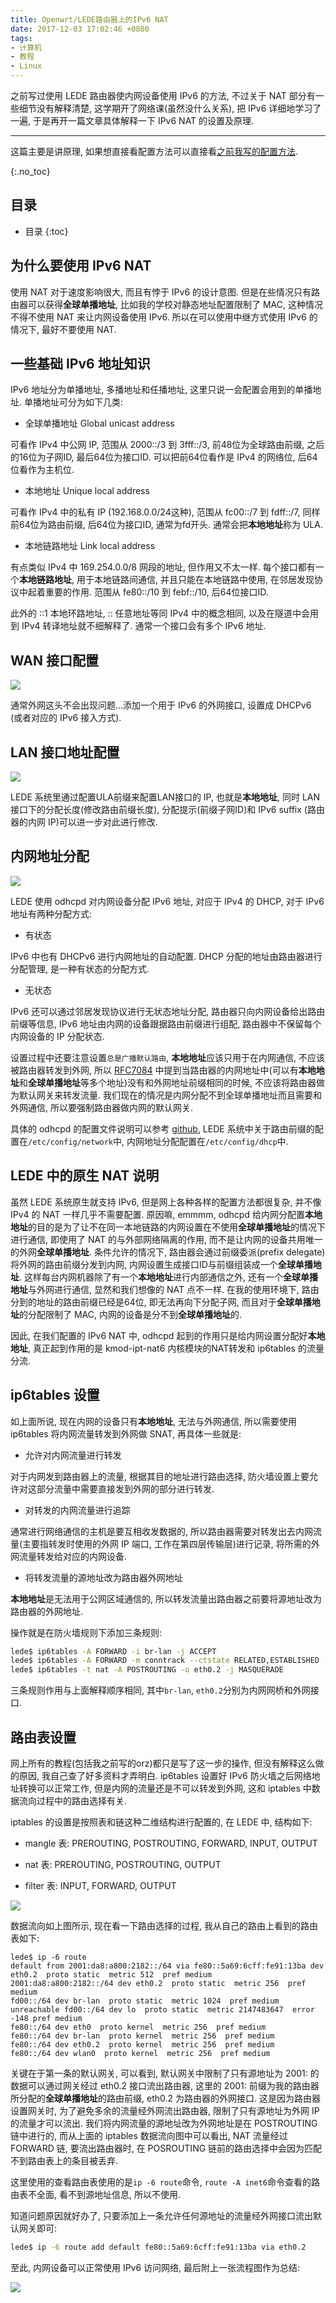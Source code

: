 ```yaml
---
title: Openwrt/LEDE路由器上的IPv6 NAT
date: 2017-12-03 17:02:46 +0800
tags: 
- 计算机
- 教程
- Linux
---
```


之前写过使用 LEDE 路由器使内网设备使用 IPv6 的方法, 不过关于 NAT 部分有一些细节没有解释清楚, 这学期开了网络课(虽然没什么关系), 把 IPv6 详细地学习了一遍, 于是再开一篇文章具体解释一下 IPv6 NAT 的设置及原理.

<!-- more -->

---

这篇主要是讲原理, 如果想直接看配置方法可以直接看[之前我写的配置方法][old_post].

{:.no_toc}
## 目录

* 目录
{:toc}

## 为什么要使用 IPv6 NAT

使用 NAT 对于速度影响很大, 而且有悖于 IPv6 的设计意图. 但是在些情况只有路由器可以获得**全球单播地址**, 比如我的学校对静态地址配置限制了 MAC, 这种情况不得不使用 NAT 来让内网设备使用 IPv6. 所以在可以使用中继方式使用 IPv6 的情况下, 最好不要使用 NAT.

## 一些基础 IPv6 地址知识

IPv6 地址分为单播地址, 多播地址和任播地址, 这里只说一会配置会用到的单播地址. 单播地址可分为如下几类:

- 全球单播地址 Global unicast address

可看作 IPv4 中公网 IP, 范围从 2000::/3 到 3fff::/3, 前48位为全球路由前缀, 之后的16位为子网ID, 最后64位为接口ID. 可以把前64位看作是 IPv4 的网络位, 后64位看作为主机位.

- 本地地址 Unique local address

可看作 IPv4 中的私有 IP (192.168.0.0/24这种), 范围从 fc00::/7 到 fdff::/7, 同样前64位为路由前缀, 后64位为接口ID, 通常为fd开头. 通常会把**本地地址**称为 ULA.

- 本地链路地址 Link local address

有点类似 IPv4 中 169.254.0.0/8 网段的地址, 但作用又不太一样. 每个接口都有一个**本地链路地址**, 用于本地链路间通信, 并且只能在本地链路中使用, 在邻居发现协议中起着重要的作用. 范围从 fe80::/10 到 febf::/10, 后64位接口ID.

此外的 ::1 本地环路地址, :: 任意地址等同 IPv4 中的概念相同, 以及在隧道中会用到 IPv4 转译地址就不细解释了. 通常一个接口会有多个 IPv6 地址.

## WAN 接口配置

![](/source/2017-12-03-Openwrt-LEDE路由器上的IPv6-NAT-接口)

通常外网这头不会出现问题...添加一个用于 IPv6 的外网接口, 设置成 DHCPv6 (或者对应的 IPv6 接入方式).

## LAN 接口地址配置

![](/source/2017-12-03-Openwrt-LEDE路由器上的IPv6-NAT-路由前缀)

LEDE 系统里通过配置ULA前缀来配置LAN接口的 IP, 也就是**本地地址**, 同时 LAN 接口下的分配长度(修改路由前缀长度), 分配提示(前缀子网ID)和 IPv6 suffix (路由器的内网 IP)可以进一步对此进行修改.

## 内网地址分配

![](/source/2017-12-03-Openwrt-LEDE路由器上的IPv6-NAT-DHCPv6)

LEDE 使用 odhcpd 对内网设备分配 IPv6 地址, 对应于 IPv4 的 DHCP, 对于 IPv6 地址有两种分配方式:

- 有状态

IPv6 中也有 DHCPv6 进行内网地址的自动配置. DHCP 分配的地址由路由器进行分配管理, 是一种有状态的分配方式.

- 无状态

IPv6 还可以通过邻居发现协议进行无状态地址分配, 路由器只向内网设备给出路由前缀等信息, IPv6 地址由内网的设备跟据路由前缀进行组配, 路由器中不保留每个内网设备的 IP 分配状态.

设置过程中还要注意设置`总是广播默认路由`, **本地地址**应该只用于在内网通信, 不应该被路由器转发到外网, 所以 [RFC7084][rfc] 中提到当路由器的内网地址中(可以有**本地地址**和**全球单播地址**等多个地址)没有和外网地址前缀相同的时候, 不应该将路由器做为默认网关来转发流量. 我们现在的情况是内网分配不到全球单播地址而且需要和外网通信, 所以要强制路由器做内网的默认网关.

 具体的 odhcpd 的配置文件说明可以参考 [github][odhcpd], LEDE 系统中关于路由前缀的配置在`/etc/config/network`中, 内网地址分配配置在`/etc/config/dhcp`中.

## LEDE 中的原生 NAT 说明

虽然 LEDE 系统原生就支持 IPv6, 但是网上各种各样的配置方法都很复杂, 并不像 IPv4 的 NAT 一样几乎不需要配置. 原因嘛, emmmm, odhcpd 给内网分配置**本地地址**的目的是为了让不在同一本地链路的内网设置在不使用**全球单播地址**的情况下进行通信, 即使用了 NAT 的与外部网络隔离的作用, 而不是让内网的设备共用唯一的外网**全球单播地址**. 条件允许的情况下, 路由器会通过前缀委派(prefix delegate)将外网的路由前缀分发到内网, 内网设置生成接口ID与前缀组装成一个**全球单播地址**. 这样每台内网机器除了有一个**本地地址**进行内部通信之外, 还有一个**全球单播地址**与外网进行通信, 显然和我们想像的 NAT 点不一样. 在我的使用环境下, 路由分到的地址的路由前缀已经是64位, 即无法再向下分配子网, 而且对于**全球单播地址**的分配限制了 MAC, 内网的设备是分不到**全球单播地址**的.

因此, 在我们配置的 IPv6 NAT 中, odhcpd 起到的作用只是给内网设置分配好**本地地址**, 真正起到作用的是 kmod-ipt-nat6 内核模块的NAT转发和 ip6tables 的流量分流.

## ip6tables 设置

如上面所说, 现在内网的设备只有**本地地址**, 无法与外网通信, 所以需要使用 ip6tables 将内网流量转发到外网做 SNAT, 再具体一些就是: 

- 允许对内网流量进行转发

对于内网发到路由器上的流量, 根据其目的地址进行路由选择, 防火墙设置上要允许对这部分流量中需要直接发到外网的部分进行转发.

- 对转发的内网流量进行追踪

通常进行网络通信的主机是要互相收发数据的, 所以路由器需要对转发出去内网流量(主要指转发时使用的外网 IP 端口, 工作在第四层传输层)进行记录, 将所需的外网流量转发给对应的内网设备.

- 将转发流量的源地址改为路由器外网地址

**本地地址**是无法用于公网区域通信的, 所以转发流量出路由器之前要将源地址改为路由器的外网地址.

操作就是在防火墙规则下添加三条规则:

~~~ sh
lede$ ip6tables -A FORWARD -i br-lan -j ACCEPT
lede$ ip6tables -A FORWARD -m conntrack --ctstate RELATED,ESTABLISHED -j ACCEPT
lede$ ip6tables -t nat -A POSTROUTING -o eth0.2 -j MASQUERADE
~~~

三条规则作用与上面解释顺序相同, 其中`br-lan`, `eth0.2`分别为内网网桥和外网接口.

## 路由表设置

网上所有的教程(包括我之前写的orz)都只是写了这一步的操作, 但没有解释这么做的原因, 我自己查了好多资料才弄明白. ip6tables 设置好 IPv6 防火墙之后网络地址转换可以正常工作, 但是内网的流量还是不可以转发到外网, 这和 iptables 中数据流向过程中的路由选择有关.

iptables 的设置是按照表和链这种二维结构进行配置的, 在 LEDE 中, 结构如下:

- mangle 表: PREROUTING, POSTROUTING, FORWARD, INPUT, OUTPUT

- nat 表: PREROUTING, POSTROUTING, OUTPUT

- filter 表: INPUT, FORWARD, OUTPUT

![](/source/2017-12-03-Openwrt-LEDE路由器上的IPv6-NAT-iptables)

数据流向如上图所示, 现在看一下路由选择的过程, 我从自己的路由上看到的路由表如下:

~~~ 
lede$ ip -6 route
default from 2001:da8:a800:2182::/64 via fe80::5a69:6cff:fe91:13ba dev eth0.2  proto static  metric 512  pref medium
2001:da8:a800:2182::/64 dev eth0.2  proto static  metric 256  pref medium
fd00::/64 dev br-lan  proto static  metric 1024  pref medium
unreachable fd00::/64 dev lo  proto static  metric 2147483647  error -148 pref medium
fe80::/64 dev eth0  proto kernel  metric 256  pref medium
fe80::/64 dev br-lan  proto kernel  metric 256  pref medium
fe80::/64 dev eth0.2  proto kernel  metric 256  pref medium
fe80::/64 dev wlan0  proto kernel  metric 256  pref medium
~~~

关键在于第一条的默认网关, 可以看到, 默认网关中限制了只有源地址为 2001: 的数据可以通过网关经过 eth0.2 接口流出路由器, 这里的 2001: 前缀为我的路由器所分配的**全球单播地址**的路由前缀, eth0.2 为路由器的外网接口. 这是因为路由器设置网关时, 为了避免多余的流量经外网流出路由器, 限制了只有源地址为外网 IP 的流量才可以流出. 我们将内网流量的源地址改为外网地址是在 POSTROUTING 链中进行的, 而从上面的 iptables 数据流向图中可以看出, NAT 流量经过 FORWARD 链, 要流出路由器时, 在 POSROUTING 链前的路由选择中会因为匹配不到路由表上的条目被丢弃.

这里使用的查看路由表使用的是`ip -6 route`命令, `route -A inet6`命令查看的路由表不全面, 看不到源地址信息, 所以不使用. 

知道问题原因就好办了, 只要添加上一条允许任何源地址的流量经外网接口流出默认网关即可:

~~~ sh
lede$ ip -6 route add default fe80::5a69:6cff:fe91:13ba via eth0.2
~~~

至此, 内网设备可以正常使用 IPv6 访问网络, 最后附上一张流程图作为总结:

![](/source/2017-12-03-Openwrt-LEDE路由器上的IPv6-NAT-总流程)

[old_post]: /2017/OpenWrt-LEDE路由器上的IPv6设置/
[odhcpd]: https://github.com/openwrt/odhcpd/blob/master/README
[rfc]: https://tools.ietf.org/html/rfc7084